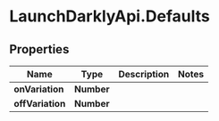 # LaunchDarklyApi.Defaults

## Properties

Name | Type | Description | Notes
------------ | ------------- | ------------- | -------------
**onVariation** | **Number** |  | 
**offVariation** | **Number** |  | 



